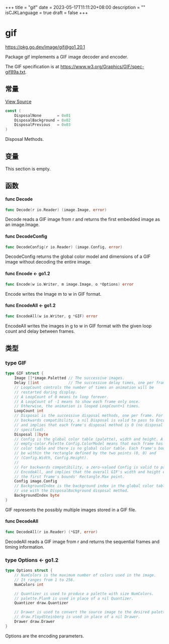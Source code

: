 +++
title = "gif"
date = 2023-05-17T11:11:20+08:00
description = ""
isCJKLanguage = true
draft = false
+++
# gif

https://pkg.go.dev/image/gif@go1.20.1



Package gif implements a GIF image decoder and encoder.

The GIF specification is at https://www.w3.org/Graphics/GIF/spec-gif89a.txt.



## 常量 

[View Source](https://cs.opensource.google/go/go/+/go1.20.1:src/image/gif/reader.go;l=45)

``` go 
const (
	DisposalNone       = 0x01
	DisposalBackground = 0x02
	DisposalPrevious   = 0x03
)
```

Disposal Methods.

## 变量

This section is empty.

## 函数

#### func Decode 

``` go 
func Decode(r io.Reader) (image.Image, error)
```

Decode reads a GIF image from r and returns the first embedded image as an image.Image.

#### func DecodeConfig 

``` go 
func DecodeConfig(r io.Reader) (image.Config, error)
```

DecodeConfig returns the global color model and dimensions of a GIF image without decoding the entire image.

#### func Encode  <- go1.2

``` go 
func Encode(w io.Writer, m image.Image, o *Options) error
```

Encode writes the Image m to w in GIF format.

#### func EncodeAll  <- go1.2

``` go 
func EncodeAll(w io.Writer, g *GIF) error
```

EncodeAll writes the images in g to w in GIF format with the given loop count and delay between frames.

## 类型

### type GIF 

``` go 
type GIF struct {
	Image []*image.Paletted // The successive images.
	Delay []int             // The successive delay times, one per frame, in 100ths of a second.
	// LoopCount controls the number of times an animation will be
	// restarted during display.
	// A LoopCount of 0 means to loop forever.
	// A LoopCount of -1 means to show each frame only once.
	// Otherwise, the animation is looped LoopCount+1 times.
	LoopCount int
	// Disposal is the successive disposal methods, one per frame. For
	// backwards compatibility, a nil Disposal is valid to pass to EncodeAll,
	// and implies that each frame's disposal method is 0 (no disposal
	// specified).
	Disposal []byte
	// Config is the global color table (palette), width and height. A nil or
	// empty-color.Palette Config.ColorModel means that each frame has its own
	// color table and there is no global color table. Each frame's bounds must
	// be within the rectangle defined by the two points (0, 0) and
	// (Config.Width, Config.Height).
	//
	// For backwards compatibility, a zero-valued Config is valid to pass to
	// EncodeAll, and implies that the overall GIF's width and height equals
	// the first frame's bounds' Rectangle.Max point.
	Config image.Config
	// BackgroundIndex is the background index in the global color table, for
	// use with the DisposalBackground disposal method.
	BackgroundIndex byte
}
```

GIF represents the possibly multiple images stored in a GIF file.

#### func DecodeAll 

``` go 
func DecodeAll(r io.Reader) (*GIF, error)
```

DecodeAll reads a GIF image from r and returns the sequential frames and timing information.

### type Options  <- go1.2

``` go 
type Options struct {
	// NumColors is the maximum number of colors used in the image.
	// It ranges from 1 to 256.
	NumColors int

	// Quantizer is used to produce a palette with size NumColors.
	// palette.Plan9 is used in place of a nil Quantizer.
	Quantizer draw.Quantizer

	// Drawer is used to convert the source image to the desired palette.
	// draw.FloydSteinberg is used in place of a nil Drawer.
	Drawer draw.Drawer
}
```

Options are the encoding parameters.